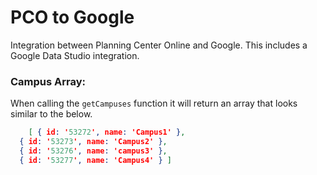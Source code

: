 # PCO to Google

Integration between Planning Center Online and Google. This includes a Google Data Studio integration.

### Campus Array:

When calling the `getCampuses` function it will return an array that looks similar to the below.

```JSON
	[ { id: '53272', name: 'Campus1' },
  { id: '53273', name: 'Campus2' },
  { id: '53276', name: 'campus3' },
  { id: '53277', name: 'Campus4' } ]
```
